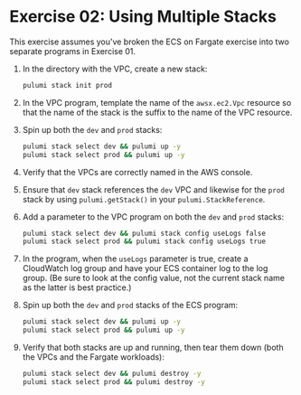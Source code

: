 # Exercise 02: Using Multiple Stacks

This exercise assumes you've broken the ECS on Fargate exercise into two separate programs in Exercise 01.

1. In the directory with the VPC, create a new stack:

    ```bash
    pulumi stack init prod
    ```

2. In the VPC program, template the name of the `awsx.ec2.Vpc` resource so that the name of the stack is the suffix to the name of the VPC resource.
3. Spin up both the `dev` and `prod` stacks:

    ```bash
    pulumi stack select dev && pulumi up -y
    pulumi stack select prod && pulumi up -y
    ```

4. Verify that the VPCs are correctly named in the AWS console.
5. Ensure that `dev` stack references the `dev` VPC and likewise for the `prod` stack by using `pulumi.getStack()` in your `pulumi.StackReference`.
6. Add a parameter to the VPC program on both the `dev` and `prod` stacks:

    ```bash
    pulumi stack select dev && pulumi stack config useLogs false
    pulumi stack select prod && pulumi stack config useLogs true
    ```

7. In the program, when the `useLogs` parameter is true, create a CloudWatch log group and have your ECS container log to the log group. (Be sure to look at the config value, not the current stack name as the latter is best practice.)

8. Spin up both the `dev` and `prod` stacks of the ECS program:

    ```bash
    pulumi stack select dev && pulumi up -y
    pulumi stack select prod && pulumi up -y
    ```

9. Verify that both stacks are up and running, then tear them down (both the VPCs and the Fargate workloads):

    ```bash
    pulumi stack select dev && pulumi destroy -y
    pulumi stack select prod && pulumi destroy -y
    ```

